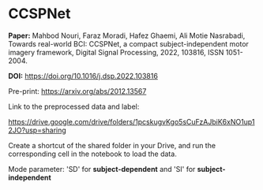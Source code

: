 # CCSPNet


**Paper:** Mahbod Nouri, Faraz Moradi, Hafez Ghaemi, Ali Motie Nasrabadi, Towards real-world BCI: CCSPNet, a
compact subject-independent motor imagery framework, Digital Signal Processing, 2022, 103816, ISSN
1051-2004.

**DOI:** https://doi.org/10.1016/j.dsp.2022.103816

Pre-print: https://arxiv.org/abs/2012.13567

Link to the preprocessed data and label:

https://drive.google.com/drive/folders/1pcskugvKgo5sCuFzAJbiK6xNO1up12JO?usp=sharing

Create a shortcut of the shared folder in your Drive, and run the corresponding cell in the notebook to load the data.


Mode parameter: 'SD' for **subject-dependent** and 'SI' for **subject-independent**
